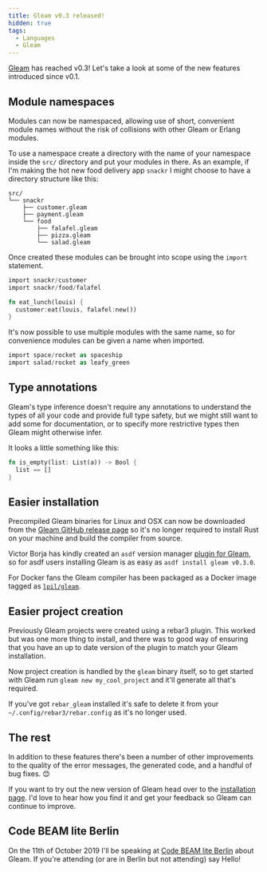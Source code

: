 ```yaml
---
title: Gleam v0.3 released!
hidden: true
tags:
  - Languages
  - Gleam
---
```


[Gleam](https://github.com/lpil/gleam) has reached v0.3! Let's take a look at
some of the new features introduced since v0.1.

## Module namespaces

Modules can now be namespaced, allowing use of short, convenient module names
without the risk of collisions with other Gleam or Erlang modules.

To use a namespace create a directory with the name of your namespace inside
the `src/` directory and put your modules in there. As an example, if I'm
making the hot new food delivery app `snackr` I might choose to have a
directory structure like this:

```
src/
└── snackr
    ├── customer.gleam
    ├── payment.gleam
    └── food
        ├── falafel.gleam
        ├── pizza.gleam
        └── salad.gleam
```

Once created these modules can be brought into scope using the `import`
statement.

```rust
import snackr/customer
import snackr/food/falafel

fn eat_lunch(louis) {
  customer:eat(louis, falafel:new())
}
```

It's now possible to use multiple modules with the same name, so for
convenience modules can be given a name when imported.

```rust
import space/rocket as spaceship
import salad/rocket as leafy_green
```


## Type annotations

Gleam's type inference doesn't require any annotations to understand the types
of all your code and provide full type safety, but we might still want to add
some for documentation, or to specify more restrictive types then Gleam might
otherwise infer.

It looks a little something like this:

```rust
fn is_empty(list: List(a)) -> Bool {
  list == []
}
```


## Easier installation

Precompiled Gleam binaries for Linux and OSX can now be downloaded from the
[Gleam GitHub release page](https://github.com/lpil/gleam/releases) so it's no
longer required to install Rust on your machine and build the compiler from
source.

Victor Borja has kindly created an `asdf` version manager [plugin for
Gleam](https://github.com/vic/asdf-gleam), so for asdf users installing Gleam
is as easy as `asdf install gleam v0.3.0`.

For Docker fans the Gleam compiler has been packaged as a Docker image tagged
as [`lpil/gleam`](https://hub.docker.com/r/lpil/gleam).


## Easier project creation

Previously Gleam projects were created using a rebar3 plugin. This worked but
was one more thing to install, and there was to good way of ensuring that you
have an up to date version of the plugin to match your Gleam installation.

Now project creation is handled by the `gleam` binary itself, so to get
started with Gleam run `gleam new my_cool_project` and it'll generate all
that's required.

If you've got `rebar_gleam` installed it's safe to delete it from your
`~/.config/rebar3/rebar.config` as it's no longer used.


## The rest

In addition to these features there's been a number of other improvements to
the quality of the error messages, the generated code, and a handful of bug
fixes. 😊

If you want to try out the new version of Gleam head over to the [installation
page](https://gleam.run/getting-started/installing-gleam.html). I'd love to
hear how you find it and get your feedback so Gleam can continue to improve.


## Code BEAM lite Berlin

On the 11th of October 2019 I'll be speaking at [Code BEAM lite
Berlin](https://codesync.global/conferences/code-beam-lite-berlin-2019/) about
Gleam. If you're attending (or are in Berlin but not attending) say Hello!

